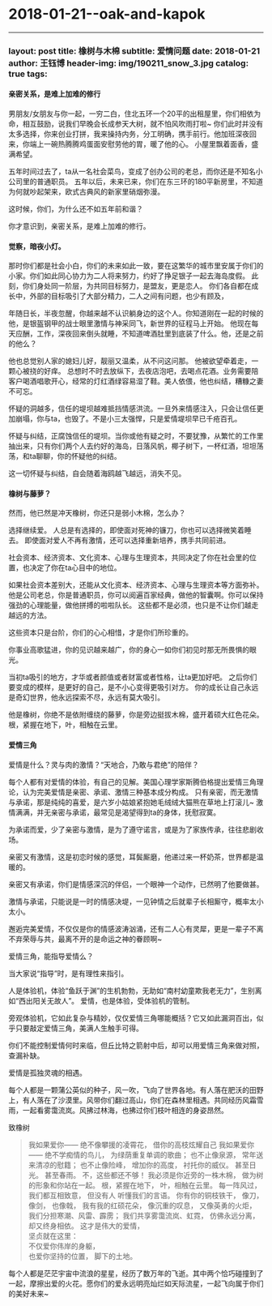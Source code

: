 # 2018-01-21--oak-and-kapok

***

### layout: post title: 橡树与木棉 subtitle: 爱情问题 date: 2018-01-21 author: 王钰博 header-img: img/190211\_snow\_3.jpg catalog: true tags:

#### 亲密关系，是难上加难的修行

男朋友/女朋友与你一起，一穷二白，住北五环一个20平的出租屋里，你们相依为命，相互鼓励，说我们早晚会长成参天大树，就不怕风吹雨打啦\~ 你们此时并没有太多选择，你来创业打拼，我来操持内务，分工明确，携手前行。他加班深夜回来，你端上一碗热腾腾鸡蛋面安慰劳他的胃，暖了他的心。 小屋里飘着面香，盛满希望。

五年时间过去了，ta从一名社会菜鸟，变成了创办公司的老总，而你还是不知名小公司里的普通职员。 五年以后，未来已来，你们在东三环的180平新房里，不知道为何就吵起架来，欧式古典风的新家里硝烟弥漫。

这时候，你们，为什么还不如五年前和谐？

你才意识到，亲密关系，是难上加难的修行。

#### 觉察，暗夜小灯。

那时你们都是社会小白，你们的未来如此一致，要在这繁华的城市里安属于你们的小家。你们如此同心协力为二人将来努力，约好了挣足银子一起去海岛度假。 此刻，你们身处同一阶层，为共同目标努力，是盟友，更是恋人。 你们各自都在成长中，外部的目标吸引了大部分精力，二人之间有问题，也少有顾及，

年随日长，半夜忽醒，你越来越不认识躺身边的这个人。你知道刚在一起的时候的他，是银盔钢甲的战士眼里激情与神采同飞，新世界的征程马上开始。 他现在每天应酬，工作，深夜回来倒头就睡，不知道啤酒肚里到底装了什么。他，还是之前的他么？

他也总觉别人家的媳妇儿好，靓丽又温柔，从不问这问那。 他被欲望牵着走，一颗心被挠的好痒。 总想时不时去放纵下，去夜店泡吧，去喝点花酒。业务需要陪客户喝酒唱歌开心，经常的灯红酒绿容易湿了鞋。美人依偎，他也纠结，糟糠之妻不可忘。

怀疑的洞越多，信任的堤坝越难抵挡情感洪流。一旦外来情感注入，只会让信任更加崩塌，你与ta，也毁了。不是小三太强悍，只是爱情堤坝早已千疮百孔。

怀疑与纠结，正腐蚀信任的堤坝。当你或他有疑之时，不要犹豫，从繁忙的工作里抽出来，只有你们两个人去约好的海岛，日落风帆，椰子树下，一杯红酒，坦坦荡荡，和ta聊聊，你的怀疑他的纠结。

这一切怀疑与纠结，自会随着海鸥越飞越远，消失不见。

#### 橡树与藤萝？

然而，他已然是冲天橡树，你还只是弱小木棉，怎么办？

选择继续爱。 人总是有选择的，即使面对死神的镰刀，你也可以选择微笑着睡去。 即使面对爱人不再有激情，还可以选择重新培养，携手共同前进。

社会资本、经济资本、文化资本、心理与生理资本，共同决定了你在社会里的位置，也决定了你在ta心目中的地位。

如果社会资本差别大，还能从文化资本、经济资本、心理与生理资本等方面弥补。 他是公司老总，你是普通职员，你可以阅遍百家经典，做他的智囊啊。你可以保持强劲的心理能量，做他拼搏的啦啦队长。 这些都不是必须，也只是不让你们越走越远的方法。

这些资本只是台阶，你们的心心相惜，才是你们所珍重的。

你事业高歌猛进，你的见识越来越广，你的身心一如你们初见时那无所畏惧的眼光。

当初ta吸引的地方，才华或者颜值或者财富或者性格，让ta更加好吧。 之后你们要变成的模样，是更好的自己，是不小心变得更吸引对方。 你的成长让自己永远是奇幻世界，他永远探索不尽，永远有莫大吸引。

他是橡树，你绝不是依附缠绕的藤萝，你是旁边挺拔木棉，盛开着硕大红色花朵。根，紧握在地下，叶，相触在云里。

#### 爱情三角

爱情是什么？灵与肉的激情？“天地合，乃敢与君绝”的陪伴？

每个人都有对爱情的体验，有自己的见解。美国心理学家斯腾伯格提出爱情三角理论，认为完美爱情是亲密、承诺、激情三种基本成分构成。 只有亲密，而无激情与承诺，那是纯纯的喜爱，是六岁小姑娘紧抱她毛绒绒大猫熊在草地上打滚儿\~ 激情满满，并无亲密与承诺，最常见是渴望得到ta的身体，抚慰寂寞。

为承诺而爱，少了亲密与激情，是为了遵守诺言，或是为了家族传承，往往悲剧收场。

亲密又有激情，这是初恋时候的感觉，耳鬓厮磨，他递过来一杯奶茶，世界都是温暖的。

亲密又有承诺，你们是情感深沉的伴侣，一个眼神一个动作，已然明了他要做甚。

激情与承诺，只能说是一时的情感决堤，一见钟情之后就辈子长相厮守，概率太小太小。

邂逅完美爱情，不仅仅是你的情感波涛汹涌，还有二人心有灵犀，更是一辈子不离不弃荣辱与共，最离不开的是命运之神的眷顾啊\~

爱情三角，能指导爱情么？

当大家说“指导”时，是有理性来指引。

人是体验机，体验“鱼跃于渊”的生机勃勃，无助如“南村幼童欺我老无力”，生别离如“西出阳关无故人”。 爱情，也是体验，受体验机的管制。

旁观体验机，它如此复杂与精妙，仅仅爱情三角哪能概括？它又如此漏洞百出，似乎只要敲定爱情三角，美满人生触手可得。

你们不能控制爱情何时来临，但丘比特之箭射中后，却可以用爱情三角来做对照，查漏补缺。

爱情是孤独灵魂的相遇。

每个人都是一颗蒲公英似的种子，风一吹，飞向了世界各地。有人落在肥沃的田野上，有人落在了沙漠里。风带你们翻过高山，你们在森林里相遇。共同经历风霜雪雨，一起看雾霭流岚。风拂过林海，也拂过你们枝叶相连的身姿昂然。

致橡树

> 我如果爱你—— 绝不像攀援的凌霄花， 借你的高枝炫耀自己 我如果爱你—— 绝不学痴情的鸟儿， 为绿荫重复单调的歌曲； 也不止像泉源， 常年送来清凉的慰籍； 也不止像险峰， 增加你的高度， 衬托你的威仪。 甚至日光。 甚至春雨。 不，这些都还不够！ 我必须是你近旁的一株木棉， 做为树的形象和你站在一起。 根，紧握在地下， 叶，相触在云里。 每一阵风过， 我们都互相致意， 但没有人 听懂我们的言语。 你有你的铜枝铁干， 像刀，像剑， 也像戟， 我有我的红硕花朵， 像沉重的叹息， 又像英勇的火炬， 我们分担寒潮、风雷、霹雳； 我们共享雾霭流岚、虹霓， 仿佛永远分离， 却又终身相依。 这才是伟大的爱情，\
> 坚贞就在这里：\
> 不仅爱你伟岸的身躯，\
> 也爱你坚持的位置， 脚下的土地。

每个人都是茫茫宇宙中流浪的星星，经历了数万年的飞逝。其中两个恰巧碰撞到了一起，摩擦出爱的火花。愿你们的爱永远明亮灿烂如天际流星，一起飞向属于你们的美好未来\~
